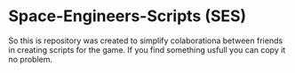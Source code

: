 # Space-Engineers-Scripts (SES)
So this is repository was created to simplify colaborationa between friends in creating scripts for the game.
If you find something usfull you can copy it no problem.